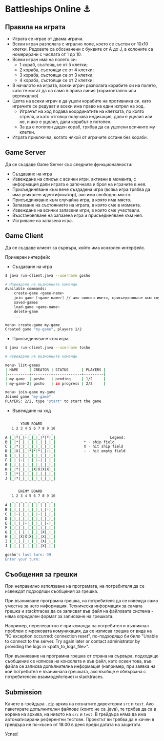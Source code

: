 # Battleships Online :anchor:

## Правила на играта

-	Играта се играе от двама играчи.
-	Всеки играч разполага с игрално поле, което се състои от 10x10 клетки. Редовете са обозначени с буквите от A до J, а колоните са номерирани с числата от 1 до 10.
-	Всеки играч има на полето си:
    -	1 кораб, състоящ се от 5 клетки;
    -	2 кораба, състоящи се от 4 клетки;
    -	3 кораба, състоящи се от 3 клетки;
    -	4 кораба, състоящи се от 2 клетки;
-	В началото на играта, всеки играч разполага корабите си на полето, като те могат да са само в права линия (хоризонтално или вертикално)
-	Целта на всеки играч е да уцели корабите на противника си, като играчите се редуват и всеки има право на един изтрел на ход.
    -	Играчът на ход подава координатите на клетката, по която стреля, и като отговор получава индикация, дали е уцелил или не, и ако е уцелил, дали корабът е потопен.
    -	За да е потопен даден кораб, трябва да са уцелени всичките му клетки.
-	Играта приключва, когато някой от играчите остане без кораби.

## Game Server

Да се създаде Game Server със следните функционалности:

-	Създаване на игра
-	Извеждане на списък с всички игри, активни в момента, с информация дали играта е започнала и броя на играчите в нея.
-	Присъединяване към вече създадена игра (всяка игра трябва да има уникален идентификатор), ако има свободно място.
-	Присъединяване към случайна игра, в която има място.
-	Запазване на състоянието на играта, в която сме в момента.
-	Извеждане на всички запазени игри, в които сме участвали.
-	Възстановяване на запазена игра и присъединяване към нея.
-	Изтриване на запазена игра.

## Game Client

Да се създаде клиент за сървъра, който има конзолен интерфейс.

Примерен интерфейс

-	Създаване на игра

```bash
$ java run-client.java --username gosho

# Извеждане на възможните команди
Available commands:
	create-game <game-name>
	join-game [<game-name>] // ако липсва името, присъединяване към случайна игра.
	saved-games
	load-game <game-name>
	delete-game
	...

menu> create-game my-game
Created game "my-game", players 1/2
```

-	Присъединяване към игра

```bash
$ java run-client.java --username tosho

# извеждане на възможните команди

menu> list-games
| NAME     | CREATOR | STATUS      | PLAYERS |
|----------+---------+-------------+---------|
| my-game  | pesho   | pending     | 1/2     |
| my-game-2| gosho   | in progress | 2/2     |

menu> join-game my-game
Joined game "my-game"
PLAYERS: 2/2, type "start" to start the game
```
-	Въвеждане на ход

```bash

       YOUR BOARD
   1 2 3 4 5 6 7 8 9 10
   _ _ _ _ _ _ _ _ _ _
A |_|*|_|-|_|_|_|*|*|_|                         Legend:
B |_|*|_|_|_|_|_|_|_|_|				* - ship field
C |_|*|_|_|_|_|_|_|_|_|				X - hit ship field
D |_|X|_|_|*|*|*|_|-|_|				- - hit empty field
E |_|_|_|_|_|_|_|_|_|_|
F |_|_|-|_|_|_|-|_|_|_|
G |_|_|_|_|_|_|_|_|_|_|
H |_|*|_|_|_|X|X|X|X|_|
I |_|*|_|_|_|_|_|_|_|_|
J |_|*|_|_|_|_|_|_|_|_|


      ENEMY BOARD
   1 2 3 4 5 6 7 8 9 10
   _ _ _ _ _ _ _ _ _ _
A |_|_|_|_|_|_|_|_|_|_|
B |_|_|_|_|_|_|_|_|-|_|
C |_|-|_|_|_|_|-|_|_|_|
D |_|_|_|_|_|_|_|_|_|_|
E |_|_|_|-|_|_|_|_|-|_|
F |_|_|_|_|_|_|_|_|_|_|
G |_|_|_|_|_|_|_|X|_|_|
H |_|_|X|X|X|_|_|X|_|_|
I |_|_|_|_|_|_|_|X|_|_|
J |_|_|_|_|_|_|_|X|_|_|

gosho's last turn: D9
Enter your turn:
```

## Съобщения за грешки

При неправилно използване на програмата, на потребителя да се извеждат подходящи съобщения за грешка.

При възникване програмна грешка, на потребителя да се извежда само уместна за него информация. Техническа информация за самата грешка и stackтraces да се записват във файл на файловата система - няма определен формат за записване на грешката.

Например, нерелевантно е при команда на потребител и възникнал проблем с мрежовата комуникация, да се изписва грешка от вида на "IO exception occurred: connection reset", по-подходящо би било "Unable to connect to the server. Try again later or contact administrator by providing the logs in <path_to_logs_file>".

При възникване на програмна грешка от страна на сървъра, подходящо съобщение се изписва на конзолата и във файл, като освен това, във файла се записва допълнителна информация (например, при заявка на кой потребител е възникнала грешката, ако въобще е обвързана с потребителско взаимодействие) и stacktraces.

## Submission

Качете в грейдъра `.zip` архив на познатите директории `src` и `test`. Ако пакетирате допълнителни файлове (които не са .java), те трябва да са в корена на архива, на нивото на `src` и `test`.
В грейдъра няма да има автоматизирани референтни тестове.
Проектът ви трябва да е качен в грейдъра не по-късно от 18:00 в деня преди датата на защитата.

Успех!

